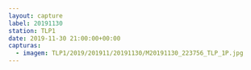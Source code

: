```yaml
---
layout: capture
label: 20191130
station: TLP1
date: 2019-11-30 21:00:00+00:00
capturas:
  - imagem: TLP1/2019/201911/20191130/M20191130_223756_TLP_1P.jpg
---
```

